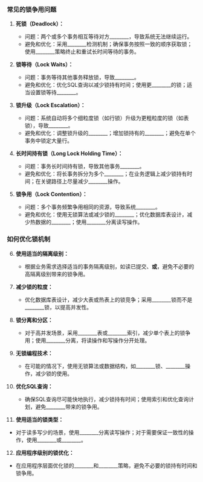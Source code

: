 ### 常见的锁争用问题

1. **死锁（Deadlock）：**
   - 问题：两个或多个事务相互等待对方________，导致系统无法继续运行。
   - 避免和优化：采用________检测机制；确保事务按照一致的顺序获取锁；使用________策略终止和重试长时间等待的事务。

2. **锁等待（Lock Waits）：**
   - 问题：事务等待其他事务释放锁，导致________。
   - 避免和优化：优化SQL查询以减少锁持有时间；使用更________的锁；适当设置锁等待________。

3. **锁升级（Lock Escalation）：**
   - 问题：系统自动将多个细粒度锁（如行锁）升级为更粗粒度的锁（如表锁），导致________。
   - 避免和优化：调整锁升级的________；增加锁持有的________；避免在单个事务中锁定大量行。

4. **长时间持有锁（Long Lock Holding Time）：**
   - 问题：事务长时间持有锁，导致其他事务________。
   - 避免和优化：将长事务拆分为多个________；在业务逻辑上减少锁持有时间；在关键路径上尽量减少________操作。

5. **锁争用（Lock Contention）：**
   - 问题：多个事务频繁争用相同的资源，导致系统________。
   - 避免和优化：使用无锁算法或减少锁的________；优化数据库表设计，减少热数据的________；使用________分离读写操作。

### 如何优化锁机制

6. **使用适当的隔离级别：**
   - 根据业务需求选择适当的事务隔离级别，如读已提交、________或________，避免不必要的高隔离级别带来的锁争用。

7. **减少锁的粒度：**
   - 优化数据库表设计，减少大表或热表上的锁竞争；采用________锁而不是________锁，以提高并发性。

8. **锁分离和分区：**
   - 对于高并发场景，采用________表或________索引，减少单个表上的锁争用；使用________分离，将读操作和写操作分开处理。

9. **无锁编程技术：**
   - 在可能的情况下，使用无锁算法或数据结构，如________锁、________操作，减少锁的使用。

10. **优化SQL查询：**
    - 确保SQL查询尽可能快地执行，减少锁持有时间；使用索引和优化查询计划，避免________带来的锁争用。

11. **使用适当的锁类型：**
   - 对于读多写少的场景，使用________分离读写操作；对于需要保证一致性的操作，使用________或________。

12. **应用程序级别的锁优化：**
   - 在应用程序层面优化锁的________和________策略，避免不必要的锁持有时间和锁争用。

